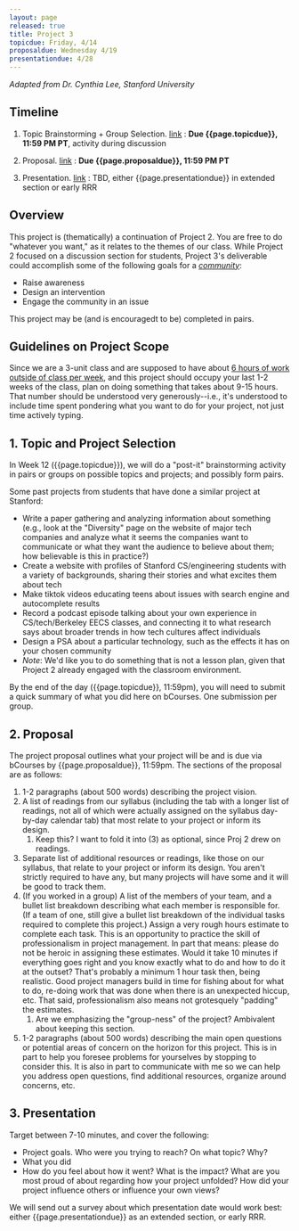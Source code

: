 ```yaml
---
layout: page
released: true
title: Project 3
topicdue: Friday, 4/14
proposaldue: Wednesday 4/19
presentationdue: 4/28
---
```


<cite>Adapted from Dr. Cynthia Lee, Stanford University</cite>

## Timeline

1. Topic Brainstorming + Group Selection. [link](#1-topic-and-project-selection)
: **Due {{page.topicdue}}, 11:59 PM PT**, activity during discussion

2. Proposal. [link](#2-proposal)
: **Due {{page.proposaldue}}, 11:59 PM PT**

3. Presentation. [link](#3-presentation)
: TBD, either {{page.presentationdue}} in extended section or early RRR

## Overview

This project is (thematically) a continuation of Project 2. You are free to do
"whatever you want," as it relates to the themes of our class. While Project 2
focused on a discussion section for students, Project 3's deliverable could
accomplish some of the following goals for a *<u>community</u>*:

- Raise awareness
- Design an intervention
- Engage the community in an issue

This project may be (and is encouragedt to be) completed in pairs.

## Guidelines on Project Scope

Since we are a 3-unit class and are supposed to have about
[6 hours of work outside of class per week](https://classes.berkeley.edu/content/2023-spring-compsci-h195-001-lec-001),
and this project should occupy your last 1-2 weeks of the class, plan on doing
something that takes about 9-15 hours. That number should be understood very
generously--i.e., it's understood to include time spent pondering what you want
to do for your project, not just time actively typing.

## 1. Topic and Project Selection

In Week 12 ({{page.topicdue}}), we will do a "post-it" brainstorming activity in pairs or groups on
possible topics and projects; and possibly form pairs.

Some past projects from students that have done a similar project at Stanford:

- Write a paper gathering and analyzing information about something (e.g., look
  at the "Diversity" page on the website of major tech companies and analyze
  what it seems the companies want to communicate or what they want the
  audience to believe about them; how believable is this in practice?)
- Create a website with profiles of Stanford CS/engineering students with a
  variety of backgrounds, sharing their stories and what excites them about tech
- Make tiktok videos educating teens about issues with search engine and
  autocomplete results
- Record a podcast episode talking about your own experience in
  CS/tech/Berkeley EECS classes, and connecting it to what research says about
  broader trends in how tech cultures affect individuals
- Design a PSA about a particular technology, such as the effects it has on your
  chosen community
- *Note*: We'd like you to do something that is not a lesson plan, given that Project 2 already engaged with the classroom environment.

By the end of the day ({{page.topicdue}}, 11:59pm), you will need to submit a quick summary of what you did here on bCourses. One submission per group.

## 2. Proposal

The project proposal outlines what your project will be and is due via bCourses by {{page.proposaldue}}, 11:59pm. The sections of the
proposal are as follows:

1. 1-2 paragraphs (about 500 words) describing the project vision.
2. A list of readings from our syllabus (including the tab with a longer list
   of readings, not all of which were actually assigned on the syllabus
   day-by-day calendar tab) that most relate to your project or inform its
   design.
   1. Keep this? I want to fold it into (3) as optional, since Proj 2 drew on
      readings.
3. Separate list of additional resources or readings, like those on our
   syllabus, that relate to your project or inform its design. You aren't
   strictly required to have any, but many projects will have some and it will
   be good to track them.
4. (If you worked in a group) A list of the members of your team, and a bullet
   list breakdown describing
   what each member is responsible for. (If a team of one, still give a bullet
   list breakdown of the individual tasks required to complete this project.)
   Assign a very rough hours estimate to complete each task. This is an
   opportunity to practice the skill of professionalism in project management.
   In part that means: please do not be heroic in assigning these estimates.
   Would it take 10 minutes if everything goes right and you know exactly what
   to do and how to do it at the outset? That's probably a minimum 1 hour task
   then, being realistic. Good project managers build in time for fishing about
   for what to do, re-doing work that was done when there is an unexpected
   hiccup, etc. That said, professionalism also means not grotesquely "padding"
   the estimates.
   1. Are we emphasizing the "group-ness" of the project? Ambivalent about
      keeping this section.
5. 1-2 paragraphs (about 500 words) describing the main open questions or
   potential areas of concern on the horizon for this project. This is in part
   to help you foresee problems for yourselves by stopping to consider this. It
   is also in part to communicate with me so we can help you address open
   questions, find additional resources, organize around concerns, etc.

## 3. Presentation

Target between 7-10 minutes, and cover the following:

- Project goals. Who were you trying to reach? On what topic? Why?
- What you did
- How do you feel about how it went? What is the impact? What are you most
  proud of about regarding how your project unfolded? How did your project
  influence others or influence your own views?

We will send out a survey about which presentation date would work best: either {{page.presentationdue}} as an extended section, or early RRR.
